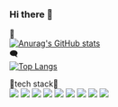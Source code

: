 ### Hi there 👋

<!--
**jiuumm/jiuumm** is a ✨ _special_ ✨ repository because its `README.md` (this file) appears on your GitHub profile.

Here are some ideas to get you started:

- 🔭 I’m currently working on ...
- 🌱 I’m currently learning ...
- 👯 I’m looking to collaborate on ...
- 🤔 I’m looking for help with ...
- 💬 Ask me about ...
- 📫 How to reach me: ...
- 😄 Pronouns: ...
- ⚡ Fun fact: ...
-->


👑<br>
[![Anurag's GitHub stats](https://github-readme-stats.vercel.app/api?username=jiuumm)](https://github.com/anuraghazra/github-readme-stats)<br>
🗨️<br>
[![Top Langs](https://github-readme-stats.vercel.app/api/top-langs/?username=jiuumm)](https://github.com/anuraghazra/github-readme-stats)<br>

🔧tech stack🔧<br>
<img src="https://img.shields.io/badge/python-black?style=flat&logo=python&logoColor=3776AB"/>
<img src="https://img.shields.io/badge/html-blue?style=flat&logo=html5&logoColor=E34F26"/>
<img src="https://img.shields.io/badge/CSS-red?style=flat&logo=CSS3&logoColor=1572B6"/>
<img src="https://img.shields.io/badge/JavaScript-yellow?style=flat&logo=&logoColor=F7DF1E"/>
<img src="https://img.shields.io/badge/pytorch-black?style=flat&logo=PyTorch&logoColor=EE4C2C"/>
<img src="https://img.shields.io/badge/android-black?style=flat&logo=Android&logoColor=34A853"/>
<img src="https://img.shields.io/badge/skitlearn-white?style=flat&logo=scikitlearn&logoColor=F7931E"/>
<img src="https://img.shields.io/badge/unity-white?style=flat&logo=unity&logoColor=FFFFFF"/>
<img src="https://img.shields.io/badge/C-white?style=flat&logo=C&logoColor=#A8B9CC"/>
